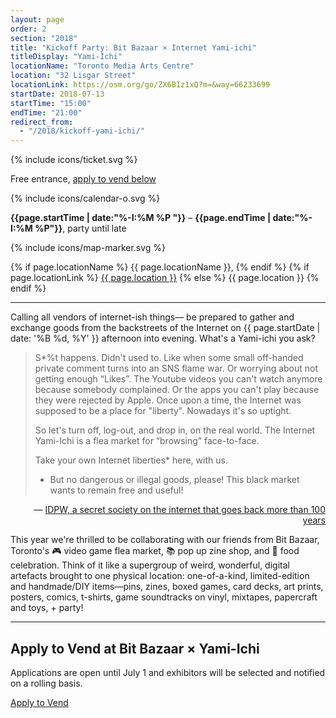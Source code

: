 ```yaml
---
layout: page
order: 2
section: "2018"
title: "Kickoff Party: Bit Bazaar × Internet Yami-ichi"
titleDisplay: "Yami-Ichi"
locationName: "Toronto Media Arts Centre"
location: "32 Lisgar Street"
locationLink: https://osm.org/go/ZX6BIz1xQ?m=&way=66233699
startDate: 2018-07-13
startTime: "15:00"
endTime: "21:00"
redirect_from:
  - "/2018/kickoff-yami-ichi/"
---
```


<div class="event-time-location">
  <div class="event-meta">
    {% include icons/ticket.svg %}
    <p class="event-cost event-meta-item">Free entrance, <a href="#vend">apply to vend below</a>
    </p>
  </div>
  <div class="event-meta">
    {% include icons/calendar-o.svg %}
    <p class="event-time event-meta-item"><strong>{{page.startTime | date:"%-I:%M %P "}}</strong> – <strong>{{page.endTime | date:"%-I:%M %P"}}</strong>, party until late</p>
  </div>
  <div class="event-meta">
    {% include icons/map-marker.svg %}
    <p class="event-location event-meta-item">
    {% if page.locationName %}
      {{ page.locationName }},
    {% endif %}    
    {% if page.locationLink %}
      <a href="{{page.locationLink}}" target="_blank">{{ page.location }}</a> <!--_-->
    {% else %}
      {{ page.location }}
    {% endif %}
    </p>
  </div>
</div>

***

Calling all vendors of internet-ish things— be prepared to gather and exchange goods from the backstreets of the Internet on {{ page.startDate | date: '%B %d, %Y' }} afternoon into evening. What's a Yami-ichi you ask?

<blockquote>
  S*%t happens. Didn't used to. Like when some small off-handed private comment
  turns into an SNS flame war. Or worrying about not getting enough “Likes”. The
  Youtube videos you can't watch anymore because somebody complained. Or the apps
  you can't play because they were rejected by Apple. Once upon a time, the
  Internet was supposed to be a place for "liberty". Nowadays it's so uptight.

  So let's turn off, log-out, and drop in, on the real world. The Internet
  Yami-Ichi is a flea market for “browsing” face-to-face.

  Take your own Internet liberties* here, with us.

  * But no dangerous or illegal goods, please! This black market wants to remain
  free and useful!
</blockquote>

<p style="text-align: right;"> — <a href="http://yami-ichi.biz/">IDPW, a secret society on the internet that goes back more than 100 years</a></p>

This year we're thrilled to be collaborating with our friends from Bit Bazaar, Toronto's 🎮 video game flea market, 📚 pop up zine shop, and  🌮 food celebration.  Think of it like a supergroup of weird, wonderful, digital artefacts brought to one physical location: one-of-a-kind, limited-edition and handmade/DIY items—pins, zines, boxed games, card decks, art prints, posters, comics, t-shirts, game soundtracks on vinyl, mixtapes, papercraft and toys, + party!

***

<a id="vend">

## Apply to Vend at Bit Bazaar × Yami-Ichi

Applications are open until July 1 and exhibitors will be selected and notified on a rolling basis.

<a href="https://2018.bitbazaar.world/" class="button button-primary" target="_blank">Apply to Vend</a>
